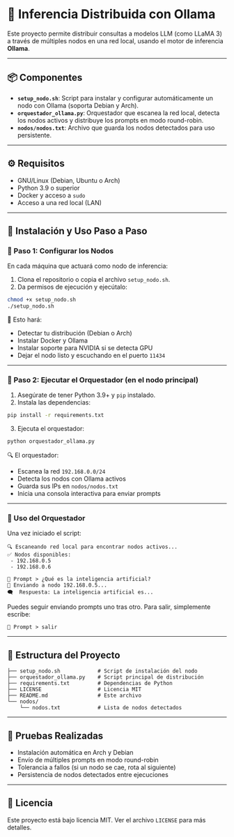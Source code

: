 # 🧠 Inferencia Distribuida con Ollama

Este proyecto permite distribuir consultas a modelos LLM (como LLaMA 3) a través de múltiples nodos en una red local, usando el motor de inferencia **Ollama**.

---

## 📦 Componentes

- **`setup_nodo.sh`**: Script para instalar y configurar automáticamente un nodo con Ollama (soporta Debian y Arch).
- **`orquestador_ollama.py`**: Orquestador que escanea la red local, detecta los nodos activos y distribuye los prompts en modo round-robin.
- **`nodos/nodos.txt`**: Archivo que guarda los nodos detectados para uso persistente.

---

## ⚙️ Requisitos

- GNU/Linux (Debian, Ubuntu o Arch)
- Python 3.9 o superior
- Docker y acceso a `sudo`
- Acceso a una red local (LAN)

---

## 🚀 Instalación y Uso Paso a Paso

### 🔹 Paso 1: Configurar los Nodos

En cada máquina que actuará como nodo de inferencia:

1. Clona el repositorio o copia el archivo `setup_nodo.sh`.
2. Da permisos de ejecución y ejecútalo:

```bash
chmod +x setup_nodo.sh
./setup_nodo.sh
```

🔧 Esto hará:
- Detectar tu distribución (Debian o Arch)
- Instalar Docker y Ollama
- Instalar soporte para NVIDIA si se detecta GPU
- Dejar el nodo listo y escuchando en el puerto `11434`

---

### 🔹 Paso 2: Ejecutar el Orquestador (en el nodo principal)

1. Asegúrate de tener Python 3.9+ y `pip` instalado.
2. Instala las dependencias:

```bash
pip install -r requirements.txt
```

3. Ejecuta el orquestador:

```bash
python orquestador_ollama.py
```

🔍 El orquestador:
- Escanea la red `192.168.0.0/24`
- Detecta los nodos con Ollama activos
- Guarda sus IPs en `nodos/nodos.txt`
- Inicia una consola interactiva para enviar prompts

---

### 🧠 Uso del Orquestador

Una vez iniciado el script:

```text
🔍 Escaneando red local para encontrar nodos activos...
✅ Nodos disponibles:
 - 192.168.0.5
 - 192.168.0.6

🧠 Prompt > ¿Qué es la inteligencia artificial?
📡 Enviando a nodo 192.168.0.5...
🗨️  Respuesta: La inteligencia artificial es...
```

Puedes seguir enviando prompts uno tras otro. Para salir, simplemente escribe:

```text
🧠 Prompt > salir
```

---

## 📁 Estructura del Proyecto

```
├── setup_nodo.sh            # Script de instalación del nodo
├── orquestador_ollama.py    # Script principal de distribución
├── requirements.txt         # Dependencias de Python
├── LICENSE                  # Licencia MIT
├── README.md                # Este archivo
└── nodos/
    └── nodos.txt            # Lista de nodos detectados
```

---

## 🧪 Pruebas Realizadas

- Instalación automática en Arch y Debian
- Envío de múltiples prompts en modo round-robin
- Tolerancia a fallos (si un nodo se cae, rota al siguiente)
- Persistencia de nodos detectados entre ejecuciones

---

## 📄 Licencia

Este proyecto está bajo licencia MIT. Ver el archivo `LICENSE` para más detalles.

